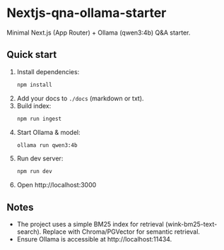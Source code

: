 # Nextjs-qna-ollama-starter

Minimal Next.js (App Router) + Ollama (qwen3:4b) Q&A starter.

## Quick start

1. Install dependencies:
   ```bash
   npm install
   ```
2. Add your docs to `./docs` (markdown or txt).
3. Build index:
   ```bash
   npm run ingest
   ```
4. Start Ollama & model:
   ```bash
   ollama run qwen3:4b
   ```
5. Run dev server:
   ```bash
   npm run dev
   ```
6. Open http://localhost:3000

## Notes
- The project uses a simple BM25 index for retrieval (wink-bm25-text-search). Replace with Chroma/PGVector for semantic retrieval.
- Ensure Ollama is accessible at http://localhost:11434.
